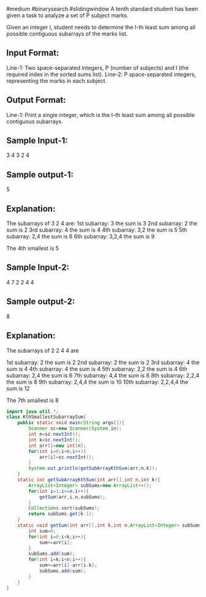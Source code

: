 #medium
#binarysearch
#slidingwindow 
A tenth standard student has been given a task to analyze a set of P subject marks.

Given an integer I, student needs to determine the I-th least sum among all possible contiguous subarrays of the marks list.

Input Format:
--------------
Line-1: Two space-separated integers, P (number of subjects) and I (the required index in the sorted sums list).
Line-2: P space-separated integers, representing the marks in each subject.

Output Format:
--------------
Line-1: Print a single integer, which is the I-th least sum among all possible contiguous subarrays.

Sample Input-1:
--------------
3 4
3 2 4

Sample output-1:
---------------
5

Explanation: 
------------
The subarrays of 3 2 4 are:
1st subarray: 3 the sum is 3
2nd subarray: 2 the sum is 2
3rd subarray: 4 the sum is 4
4th subarray: 3,2 the sum is 5
5th subarray: 2,4 the sum is 6
6th subarray: 3,2,4 the sum is 9

The 4th smallest is 5

Sample Input-2:
---------------
4 7
2 2 4 4

Sample output-2:
----------------
8

Explanation: 
------------
The subarrays of 2 2 4 4 are

1st subarray: 2 the sum is 2
2nd subarray: 2 the sum is 2
3rd subarray: 4 the sum is 4
4th subarray: 4 the sum is 4
5th subarray: 2,2 the sum is 4
6th subarray: 2,4 the sum is 6
7th subarray: 4,4 the sum is 8
8th subarray: 2,2,4 the sum is 8
9th subarray: 2,4,4 the sum is 10
10th subarray: 2,2,4,4 the sum is 12

The 7th smallest is 8

```java
import java.util.*;
class KthSmallestSubarraySum{
    public static void main(String args[]){
        Scanner sc=new Scanner(System.in);
        int n=sc.nextInt();
        int k=sc.nextInt();
        int arr[]=new int[n];
        for(int i=0;i<n;i++){
            arr[i]=sc.nextInt();
        }
        System.out.println(getSubArrayKthSum(arr,n,k));
    }
    static int getSubArrayKthSum(int arr[],int n,int k){
        ArrayList<Integer> subSums=new ArrayList<>();
        for(int i=1;i<=n;i++){
            getSum(arr,i,n,subSums);
        }
        Collections.sort(subSums);
        return subSums.get(k-1);
    }
    static void getSum(int arr[],int k,int n,ArrayList<Integer> subSums){
        int sum=0;
        for(int i=0;i<k;i++){
            sum+=arr[i];
        }
        subSums.add(sum);
        for(int i=k;i<n;i++){
            sum+=arr[i]-arr[i-k];
            subSums.add(sum);
        }
    }
}
```